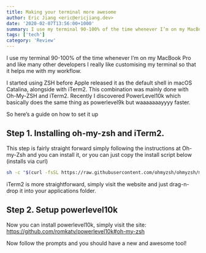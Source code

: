 ```yaml
---
title: Making your terminal more awesome
author: Eric Jiang <eric@ericjiang.dev>
date: '2020-02-07T13:56:00+1000'
summary: I use my terminal 90-100% of the time whenever I’m on my MacBook Pro and like many other developers I really like customising my terminal so that it helps me with my workflow.
tags: ['tech']
category: 'Review'
---
```


I use my terminal 90-100% of the time whenever I’m on my MacBook Pro and like many other developers I really like customising my terminal so that it helps me with my workflow.

I started using ZSH before Apple released it as the default shell in macOS Catalina, alongside with iTerm2. This combination was mainly done with Oh-My-ZSH and iTerm2. Recently I discovered PowerLevel10k which basically does the same thing as powerlevel9k but waaaaaaayyyy faster.

So here’s a guide on how to set it up

## Step 1. Installing oh-my-zsh and iTerm2.

This step is fairly straight forward simply following the instructions at Oh-my-Zsh and you can install it, or you can just copy the install script below (installs via curl)

```bash
sh -c "$(curl -fsSL https://raw.githubusercontent.com/ohmyzsh/ohmyzsh/master/tools/install.sh)"
```

iTerm2 is more straightforward, simply visit the website and just drag-n-drop it into your applications folder.

## Step 2. Setup powerlevel10k

Now you can install powerlevel10k, simply visit the site: https://github.com/romkatv/powerlevel10k#oh-my-zsh

Now follow the prompts and you should have a new and awesome tool!

